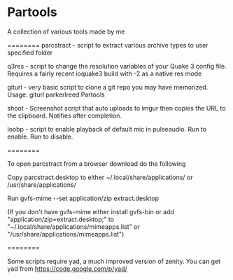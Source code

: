 Partools
========

A collection of various tools made by me

========
parcstract - script to extract various archive types to user specified folder

q3res - script to change the resolution variables of your Quake 3 config file. Requires a fairly recent ioquake3 build with -2 as a native res mode

giturl - very basic script to clone a git repo you may have memorized. Usage: giturl parkerlreed Partools

shoot - Screenshot script that auto uploads to imgur then copies the URL to the clipboard. Notifies after completion.

loobp - script to enable playback of default mic in pulseaudio. Run to enable. Run to disable.

========

To open parcstract from a browser download do the following

Copy parcstract.desktop to either ~/.local/share/applications/ or /usr/share/applications/

Run gvfs-mime --set application/zip extract.desktop

(If you don't have gvfs-mime either install gvfs-bin or add "application/zip=extract.desktop;" to "~/.local/share/applications/mimeapps.list" or "/usr/share/applications/mimeapps.list")

========

Some scripts require yad, a much improved version of zenity. You can get yad from 
https://code.google.com/p/yad/
